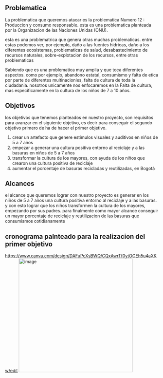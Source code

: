    ## Problematica

   La problematica que queremos atacar es la problematica Numero 12 : Produccion y consumo responsable. esta es una problematica planteada
   por la Organizacion de las Naciones Unidas (ONU).

  esta es una problematrica que genera otras muchas problematicas. entre estas podemos ver, por ejemplo, daño a las fuentes hidricas, daño
  a los diferentes ecosistemas, problematicas de salud, desabastecimiento de recursos naturales, sobre-explotacion de los recursos, entre
  otras problematicas

   Sabiendo que es una problematica muy amplia y que toca diferentes aspectos. como por ejemplo, abandono estatal, consumismo y falta de 
   etica por parte de diferentes multinacionles, falta de cultura de toda la ciudadania. nosotros unicamente nos enfocaremos en la Falta de cultura,
   mas especificamente en la cultura de los niños de 7 a 10 años.

   ## Objetivos

   los objetivos que tenemos planteados en nuestro proyecto, son requisitos para avanzar en el siguiente objetivo, es decir para conseguir el
   segundo objetivo primero de ha de hacer el primer objetivo.

   1. crear un artefacto que genere estimulos visuales y auditivos en niños de 5 a 7 años
   2. empezar a generar una cultura positiva entorno al reciclaje y a las basuras en niños de 5 a 7 años
   3. transformar la cultura de los mayores, con ayuda de los niños que crearon una cultura positiva de reciclaje
   4. aumentar el porcentaje de basuras recicladas y reutilizadas, en Bogotá

   ## Alcances 

   el alcance que queremos lograr con nuestro proyecto es generar en los niños de 5 a 7 años una cultura positiva entorno al reciclaje y
   a las basuras. y con esto lograr que los niños transformen la cultura de los mayores, empezando por sus padres. para finalmente como mayor alcance
   conseguir un mayor porcentaje de reciclaje y reutilizacion de las basuras que consumismos cotidianamente

   ## cronograma palnteado para la realizacion del primer objetivo

   https://www.canva.com/design/DAFuPcXsBWQ/CQxAwrTf0ytOGEh5u4aXKw/edit
   <img width="374" alt="image" src="https://github.com/LeoInDaHause/Basurainador/assets/145580263/8de59ff5-89d9-479b-81d1-a72000928620">


   
